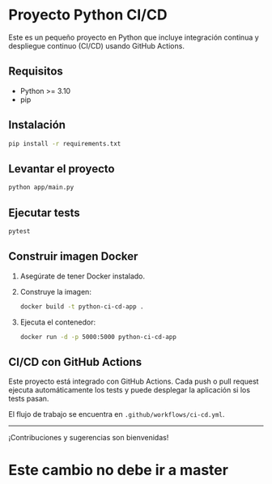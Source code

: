 # Proyecto Python CI/CD

Este es un pequeño proyecto en Python que incluye integración continua y despliegue continuo (CI/CD) usando GitHub Actions.

## Requisitos

- Python >= 3.10
- pip

## Instalación

```bash
pip install -r requirements.txt
```

## Levantar el proyecto

```bash
python app/main.py
```

## Ejecutar tests

```bash
pytest
```

## Construir imagen Docker

1. Asegúrate de tener Docker instalado.
2. Construye la imagen:

    ```bash
    docker build -t python-ci-cd-app .
    ```

3. Ejecuta el contenedor:

    ```bash
    docker run -d -p 5000:5000 python-ci-cd-app
    ```

## CI/CD con GitHub Actions

Este proyecto está integrado con GitHub Actions. Cada push o pull request ejecuta automáticamente los tests y puede desplegar la aplicación si los tests pasan.

El flujo de trabajo se encuentra en `.github/workflows/ci-cd.yml`.

---

¡Contribuciones y sugerencias son bienvenidas!

# Este cambio no debe ir a master